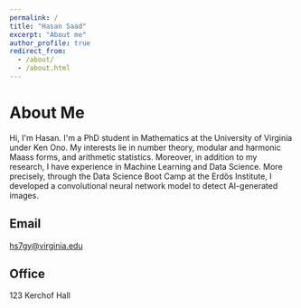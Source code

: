 ```yaml
---
permalink: /
title: "Hasan Saad"
excerpt: "About me"
author_profile: true
redirect_from: 
  - /about/
  - /about.html
---
```



About Me
=====
Hi, I'm Hasan. I'm a PhD student in Mathematics at the University of Virginia under Ken Ono. My interests lie in number theory, modular and harmonic Maass forms, and arithmetic statistics. Moreover, in addition to my research, I have experience in Machine Learning and Data Science. More precisely, through the Data Science Boot Camp at the Erdős Institute, I developed a convolutional neural network model to detect AI-generated images.

Email
----
hs7gy@virginia.edu

Office
----
123 Kerchof Hall
